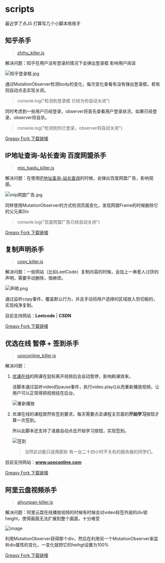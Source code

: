 # scripts
最近学了点JS 打算写几个小脚本练练手

## 知乎杀手

> [zhihu_killer.js](https://github.com/wuuconix/scripts/blob/main/zhihu_killer/zhihu_killer.js)

解决问题：知乎在用户没有登录的情况下会弹出登录框 影响用户阅读

![知乎登录框.jpg](https://s2.loli.net/2022/04/10/74DlxmYtBiFMOHQ.jpg)

通过MutationObserver检测body的变化，每次变化查看有没有弹出登录框，若有则自动点击实现关闭。

> console.log("检测到登录框 已经为你自动关闭")

同时考虑到一些用户已经登录，observer将首先查看用户登录状况，如果已经登录，observer将自杀。

> console.log("检测到你已登录，observer将自动关闭")

[Greasy Fork 下载链接](https://greasyfork.org/zh-CN/scripts/443070-zhihu-killer)

## IP地址查询-站长查询 百度网盟杀手

> [mip_baidu_killer.js](https://github.com/wuuconix/scripts/blob/main/mip_baidu_killer/mip_baidu_killer.js )

解决问题：在使用[IP地址查询-站长查询](http://mip.chinaz.com/)的时候，会弹出百度网盟广告，影响观感。

![mip网盟广告.jpg](https://s2.loli.net/2022/04/10/XCa6GSEtRjroeUc.jpg)

同样使用MutationObserver的方式检测页面变化，发现网盟Frame的时候删除它的父元素Div

> console.log("百度网盟广告已经自动关闭")

[Greasy Fork 下载链接](https://greasyfork.org/zh-CN/scripts/443073-mip-baidu-killer-js)

## 复制声明杀手

> [copy_killer.js](https://github.com/wuuconix/scripts/blob/main/copy_killer/copy_killer.js)

解决问题：一些网站（比如LeetCode）复制内容的时候，会加上一串惹人讨厌的声明，需要手动删除，很麻烦。

![声明.png](https://s2.loli.net/2022/04/10/gOa26yozE1GQVYJ.png)

通过监听copy事件，覆盖默认行为，并且手动将用户选择的区域放入剪切板的，实现纯净复制。

目前支持网站：**Leetcode** | **CSDN**

[Greasy Fork 下载链接](https://greasyfork.org/zh-CN/scripts/443108-copy-killer-js)

## 优选在线 暂停 + 签到杀手

> [uooconline_killer.js](https://github.com/wuuconix/scripts/blob/main/uooconline_killer/uooconline_killer.js)

解决问题：

1. [优课在线](http://www.uooconline.com/)的网课在鼠标离开视频后会自动暂停，影响刷课效率。

    该脚本通过监听video的pause事件，执行video.play()从而重新播放视频，让用户可以正常得把视频挂在后台。

    ![重新播放](https://tvax3.sinaimg.cn/large/007YVyKcly1h1xeiy7vj2j31k50r215k.jpg)

2. 优课在线的课程居然有签到要求，每天需要点击课程主页面的**开始学习**按钮才算一次签到。

    所以此脚本还支持了凌晨自动点击开始学习按钮，实现签到。

    ![签到](https://tva4.sinaimg.cn/large/007YVyKcly1h25mtfkcbfj30n308j0w8.jpg)

    > 当然此功能只适用那些 有一台二十四小时不关机的服务器的同学们。

目前支持网站：**www.uooconline.com**

[Greasy Fork 下载链接](https://greasyfork.org/zh-CN/scripts/444490-uooconline-killer-js)

## 阿里云盘视频杀手

> [aliyunpan-killer.js](https://github.com/wuuconix/scripts/blob/main/aliyunpan-killer.js/aliyunpan-killer.js.js)

解决问题：阿里云盘在线播放视频的时候有时候会对video标签外层的div锁height，使得画面无法扩展到整个画面，十分难受

![image](https://tvax4.sinaimg.cn/large/007YVyKcly1h34orc0989j31hc0tztrx.jpg)

利用MutationObserver获得那个div，然后在利用另一个MutationObserver来监听div属性的变化，一变化就把它的heihgt设置为100%

[Greasy Fork 下载链接](https://greasyfork.org/zh-CN/scripts/446352-aliyunpan-killer-js)
